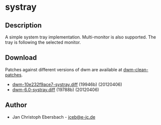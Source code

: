 systray
=======

Description
-----------
A simple system tray implementation. Multi-monitor is also supported. The tray
is following the selected monitor.

Download
--------
Patches against different versions of dwm are available at
[dwm-clean-patches](https://bitbucket.org/jceb81/dwm-clean-patches/src).

 * [dwm-10e232f9ace7-systray.diff](dwm-10e232f9ace7-systray.diff) (19946b) (20120406)
 * [dwm-6.0-systray.diff](dwm-6.0-systray.diff) (19788b) (20120406)

Author
------
 * Jan Christoph Ebersbach - <jceb@e-jc.de>
